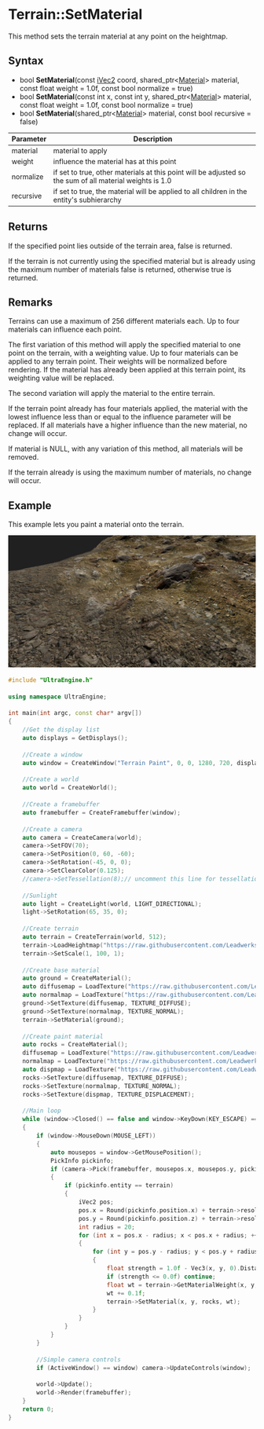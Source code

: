 # Terrain::SetMaterial

This method sets the terrain material at any point on the heightmap. 

## Syntax

- bool **SetMaterial**(const [iVec2](iVec2.md) coord, shared_ptr<[Material](Material.md)\> material, const float weight = 1.0f, const bool normalize = true)
- bool **SetMaterial**(const int x, const int y, shared_ptr<[Material](Material.md)\> material, const float weight = 1.0f, const bool normalize = true)
- bool **SetMaterial**(shared_ptr<[Material](Material.md)\> material, const bool recursive = false)

| Parameter | Description |
|---|---|
| material | material to apply |
| weight | influence the material has at this point |
| normalize | if set to true, other materials at this point will be adjusted so the sum of all material weights is 1.0 |
| recursive | if set to true, the material will be applied to all children in the entity's subhierarchy |

## Returns

If the specified point lies outside of the terrain area, false is returned.

If the terrain is not currently using the specified material but is already using the maximum number of materials false is returned, otherwise true is returned.

## Remarks

Terrains can use a maximum of 256 different materials each. Up to four materials can influence each point.

The first variation of this method will apply the specified material to one point on the terrain, with a weighting value. Up to four materials can be applied to any terrain point. Their weights will be normalized before rendering. If the material has already been applied at this terrain point, its weighting value will be replaced.

The second variation will apply the material to the entire terrain.

If the terrain point already has four materials applied, the material with the lowest influence less than or equal to the influence parameter will be replaced. If all materials have a higher influence than the new material, no change will occur.

If material is NULL, with any variation of this method, all materials will be removed.

If the terrain already is using the maximum number of materials, no change will occur.

## Example

This example lets you paint a material onto the terrain.

![](https://raw.githubusercontent.com/Leadwerks/Documentation/master/Images/terrain_setmaterial.jpg)

```c++
#include "UltraEngine.h"

using namespace UltraEngine;

int main(int argc, const char* argv[])
{
    //Get the display list
    auto displays = GetDisplays();

    //Create a window
    auto window = CreateWindow("Terrain Paint", 0, 0, 1280, 720, displays[0], WINDOW_CENTER | WINDOW_TITLEBAR);

    //Create a world
    auto world = CreateWorld();

    //Create a framebuffer
    auto framebuffer = CreateFramebuffer(window);
    
    //Create a camera
    auto camera = CreateCamera(world);
    camera->SetFOV(70);
    camera->SetPosition(0, 60, -60);
    camera->SetRotation(-45, 0, 0);
    camera->SetClearColor(0.125);
    //camera->SetTessellation(8);// uncomment this line for tessellation

    //Sunlight
    auto light = CreateLight(world, LIGHT_DIRECTIONAL);
    light->SetRotation(65, 35, 0);

    //Create terrain
    auto terrain = CreateTerrain(world, 512);
    terrain->LoadHeightmap("https://raw.githubusercontent.com/Leadwerks/Documentation/master/Assets/Terrain/512.r16");
    terrain->SetScale(1, 100, 1);
    
    //Create base material
    auto ground = CreateMaterial();
    auto diffusemap = LoadTexture("https://raw.githubusercontent.com/Leadwerks/Documentation/master/Assets/Materials/Ground/river_small_rocks_diff_4k.dds");
    auto normalmap = LoadTexture("https://raw.githubusercontent.com/Leadwerks/Documentation/master/Assets/Materials/Ground/river_small_rocks_nor_gl_4k.dds");
    ground->SetTexture(diffusemap, TEXTURE_DIFFUSE);
    ground->SetTexture(normalmap, TEXTURE_NORMAL);
    terrain->SetMaterial(ground);

    //Create paint material
    auto rocks = CreateMaterial();
    diffusemap = LoadTexture("https://raw.githubusercontent.com/Leadwerks/Documentation/master/Assets/Materials/Ground/Rocks_Dirt_Ground_2k.dds");
    normalmap = LoadTexture("https://raw.githubusercontent.com/Leadwerks/Documentation/master/Assets/Materials/Ground/Rocks_Dirt_Ground_2k_dot3.dds");
    auto dispmap = LoadTexture("https://raw.githubusercontent.com/Leadwerks/Documentation/master/Assets/Materials/Ground/Rocks_Dirt_Ground_2k_disp.dds");
    rocks->SetTexture(diffusemap, TEXTURE_DIFFUSE);
    rocks->SetTexture(normalmap, TEXTURE_NORMAL);
    rocks->SetTexture(dispmap, TEXTURE_DISPLACEMENT);

    //Main loop
    while (window->Closed() == false and window->KeyDown(KEY_ESCAPE) == false)
    {
        if (window->MouseDown(MOUSE_LEFT))
        {
            auto mousepos = window->GetMousePosition();
            PickInfo pickinfo;
            if (camera->Pick(framebuffer, mousepos.x, mousepos.y, pickinfo))
            {
                if (pickinfo.entity == terrain)
                {
                    iVec2 pos;
                    pos.x = Round(pickinfo.position.x) + terrain->resolution.x / 2;
                    pos.y = Round(pickinfo.position.z) + terrain->resolution.y / 2;
                    int radius = 20;
                    for (int x = pos.x - radius; x < pos.x + radius; ++x)
                    {
                        for (int y = pos.y - radius; y < pos.y + radius; ++y)
                        {
                            float strength = 1.0f - Vec3(x, y, 0).DistanceToPoint(Vec3(pos.x, pos.y, 0)) / float(radius);
                            if (strength <= 0.0f) continue;
                            float wt = terrain->GetMaterialWeight(x, y, rocks);
                            wt += 0.1f;
                            terrain->SetMaterial(x, y, rocks, wt);
                        }
                    }
                }
            }
        }

        //Simple camera controls
        if (ActiveWindow() == window) camera->UpdateControls(window);

        world->Update();
        world->Render(framebuffer);
    }
    return 0;
}
```
